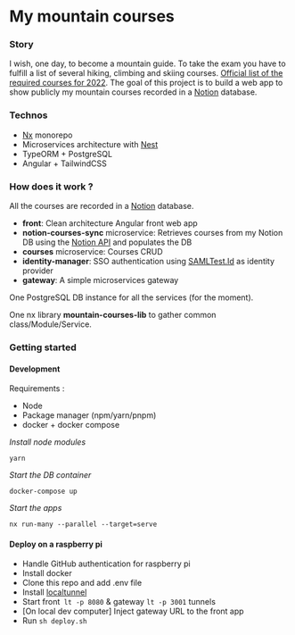 # My mountain courses

### Story

I wish, one day, to become a mountain guide. To take the exam you have to fulfill a list of 
several hiking, climbing and skiing courses. [Official list of the 
required courses for 2022](https://www.ensa.sports.gouv.fr/sites/default/files/2021-09/Nouvelle%20liste%20probatoire_juillet_2021_DT_formulaire-avec%20compression_0.pdf).
The goal of this project is to build a web app to show publicly my  mountain courses recorded 
in a [Notion](https://www.notion.so/) database.

### Technos

- [Nx](https://nx.dev/) monorepo 
- Microservices architecture with [Nest](https://docs.nestjs.com/microservices/basics)
- TypeORM + PostgreSQL
- Angular + TailwindCSS

### How does it work ? 

All the courses are recorded in a [Notion](https://www.notion.so/) database.

- **front**: Clean architecture Angular front web app
- **notion-courses-sync** microservice: Retrieves courses from my Notion DB using the [Notion API](https://developers.notion.com/) and populates the DB
- **courses** microservice: Courses CRUD
- **identity-manager**: SSO authentication using [SAMLTest.Id](https://samltest.id/) as identity 
  provider
- **gateway**: A simple microservices gateway 

One PostgreSQL DB instance for all the services (for the moment). 

One nx library **mountain-courses-lib** to gather common class/Module/Service.   

### Getting started

#### Development

Requirements : 
- Node
- Package manager (npm/yarn/pnpm)
- docker + docker compose

_Install node modules_
```
yarn
```

_Start the DB container_
```
docker-compose up
```

_Start the apps_
```
nx run-many --parallel --target=serve
```

#### Deploy on a raspberry pi

- Handle GitHub authentication for raspberry pi
- Install docker
- Clone this repo and add .env file
- Install [localtunnel](https://github.com/localtunnel/localtunnel)
- Start front```` lt -p 8080```` & gateway ````lt -p 3001```` tunnels
- [On local dev computer] Inject gateway URL to the front app  
- Run ````sh deploy.sh````
